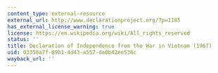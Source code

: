```yaml
---
content_type: external-resource
external_url: http://www.declarationproject.org/?p=1185
has_external_license_warning: true
license: https://en.wikipedia.org/wiki/All_rights_reserved
status: ''
title: Declaration of Independence from the War in Vietnam (1967)
uid: 03356a7f-89b1-4d43-a557-de0b42ee536c
wayback_url: ''
---
```


